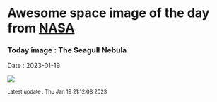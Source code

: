 
# Awesome space image of the day from [NASA](https://api.nasa.gov/)

### Today image : The Seagull Nebula
Date : 2023-01-19

![](https://apod.nasa.gov/apod/image/2301/crtastro_0172_1097p.jpg)

<small>Latest update : Thu Jan 19 21:12:08 2023</small>
        